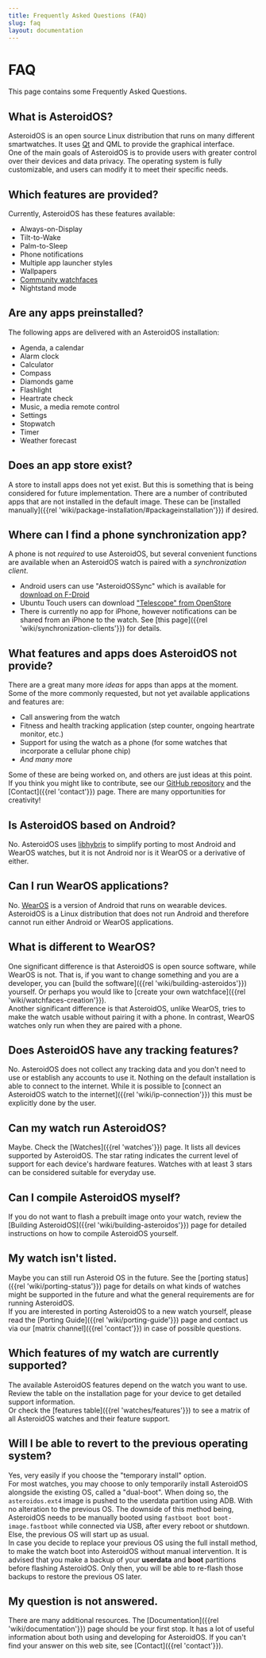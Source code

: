 ```yaml
---
title: Frequently Asked Questions (FAQ)
slug: faq
layout: documentation
---
```

# FAQ
This page contains some Frequently Asked Questions.

## What is AsteroidOS?
AsteroidOS is an open source Linux distribution that runs on many different smartwatches. It uses [Qt](http://www.qt.io/) and QML to provide the graphical interface.\
One of the main goals of AsteroidOS is to provide users with greater control over their devices and data privacy. The operating system is fully customizable, and users can modify it to meet their specific needs.

## Which features are provided?
Currently, AsteroidOS has these features available:
 - Always-on-Display
 - Tilt-to-Wake
 - Palm-to-Sleep
 - Phone notifications
 - Multiple app launcher styles
 - Wallpapers
 - [Community watchfaces](https://github.com/AsteroidOS/unofficial-watchfaces)
 - Nightstand mode

## Are any apps preinstalled?
The following apps are delivered with an AsteroidOS installation:
 - Agenda, a calendar
 - Alarm clock
 - Calculator
 - Compass
 - Diamonds game
 - Flashlight
 - Heartrate check
 - Music, a media remote control
 - Settings
 - Stopwatch
 - Timer
 - Weather forecast

## Does an app store exist?
A store to install apps does not yet exist. But this is something that is being considered for future implementation. There are a number of contributed apps that are not installed in the default image. These can be [installed manually]({{rel 'wiki/package-installation/#packageinstallation'}}) if desired.

## Where can I find a phone synchronization app?
A phone is not *required* to use AsteroidOS, but several convenient functions are available when an AsteroidOS watch is paired with a *synchronization client*.
 - Android users can use "AsteroidOSSync" which is available for [download on F-Droid](https://f-droid.org/packages/org.asteroidos.sync/)
 - Ubuntu Touch users can download ["Telescope" from OpenStore](https://open-store.io/app/telescope.asteroidos)
 - There is currently no app for iPhone, however notifications can be shared from an iPhone to the watch. See [this page]({{rel 'wiki/synchronization-clients'}}) for details.

## What features and apps does AsteroidOS **not** provide?
There are a great many more *ideas* for apps than apps at the moment. Some of the more commonly requested, but not yet available applications and features are:
 - Call answering from the watch
 - Fitness and health tracking application (step counter, ongoing heartrate monitor, etc.)
 - Support for using the watch as a phone (for some watches that incorporate a cellular phone chip)
 - *And many more*

Some of these are being worked on, and others are just ideas at this point. If you think you might like to contribute, see our [GitHub repository](https://github.com/AsteroidOS/asteroid/issues) and the [Contact]({{rel 'contact'}}) page. There are many opportunities for creativity!

## Is AsteroidOS based on Android?
No. AsteroidOS uses [libhybris](https://en.wikipedia.org/wiki/Hybris_(software)) to simplify porting to most Android and WearOS watches, but it is not Android nor is it WearOS or a derivative of either.

## Can I run WearOS applications?
No. [WearOS](https://en.wikipedia.org/wiki/Wear_OS) is a version of Android that runs on wearable devices. AsteroidOS is a Linux distribution that does not run Android and therefore cannot run either Android or WearOS applications.

## What is different to WearOS?
One significant difference is that AsteroidOS is open source software, while WearOS is not. That is, if you want to change something and you are a developer, you can [build the software]({{rel 'wiki/building-asteroidos'}}) yourself. Or perhaps you would like to [create your own watchface]({{rel 'wiki/watchfaces-creation'}}).\
Another significant difference is that AsteroidOS, unlike WearOS, tries to make the watch usable without pairing it with a phone. In contrast, WearOS watches only run when they are paired with a phone.

## Does AsteroidOS have any tracking features?
No. AsteroidOS does not collect any tracking data and you don't need to use or establish any accounts to use it. Nothing on the default installation is able to connect to the internet. While it is possible to [connect an AsteroidOS watch to the internet]({{rel 'wiki/ip-connection'}}) this must be explicitly done by the user.

## Can my watch run AsteroidOS?
Maybe. Check the [Watches]({{rel 'watches'}}) page. It lists all devices supported by AsteroidOS. The star rating indicates the current level of support for each device's hardware features. Watches with at least 3 stars can be considered suitable for everyday use.

## Can I compile AsteroidOS myself?
If you do not want to flash a prebuilt image onto your watch, review the [Building AsteroidOS]({{rel 'wiki/building-asteroidos'}}) page for detailed instructions on how to compile AsteroidOS yourself.

## My watch isn't listed.
Maybe  you can still run Asteroid OS in the future. See the [porting status]({{rel 'wiki/porting-status'}}) page for details on what kinds of watches might be supported in the future and what the general requirements are for running AsteroidOS.\
If you are interested in porting AsteroidOS to a new watch yourself, please read the [Porting Guide]({{rel 'wiki/porting-guide'}}) page and contact us via our [matrix channel]({{rel 'contact'}}) in case of possible questions.

## Which features of my watch are currently supported?
The available AsteroidOS features depend on the watch you want to use. Review the table on the installation page for your device to get detailed support information.\
Or check the [features table]({{rel 'watches/features'}}) to see a matrix of all AsteroidOS watches and their feature support.

## Will I be able to revert to the previous operating system?
Yes, very easily if you choose the "temporary install" option.\
For most watches, you may choose to only temporarily install AsteroidOS alongside the existing OS, called a "dual-boot". When doing so, the `asteroidos.ext4` image is pushed to the userdata partition using ADB. With no alteration to the previous OS. The downside of this method being, AsteroidOS needs to be manually booted using `fastboot boot boot-image.fastboot` while connected via USB, after every reboot or shutdown. Else, the previous OS will start up as usual.\
In case you decide to replace your previous OS using the full install method, to make the watch boot into AsteroidOS without manual intervention. It is advised that you make a backup of your <b>userdata</b> and <b>boot</b> partitions before flashing AsteroidOS. Only then, you will be able to re-flash those backups to restore the previous OS later.

## My question is not answered.
There are many additional resources. The [Documentation]({{rel 'wiki/documentation'}}) page should be your first stop. It has a lot of useful information about both using and developing for AsteroidOS. If you can't find your answer on this web site, see [Contact]({{rel 'contact'}}).
